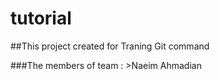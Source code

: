 # tutorial

##This project created for Traning Git command

###The members of team :
    >Naeim Ahmadian
